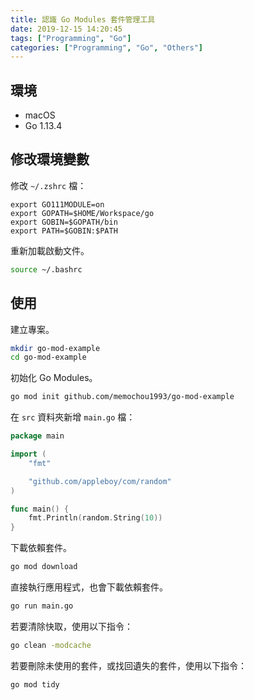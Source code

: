 ```yaml
---
title: 認識 Go Modules 套件管理工具
date: 2019-12-15 14:20:45
tags: ["Programming", "Go"]
categories: ["Programming", "Go", "Others"]
---
```


## 環境

- macOS
- Go 1.13.4

## 修改環境變數

修改 `~/.zshrc` 檔：

```env
export GO111MODULE=on
export GOPATH=$HOME/Workspace/go
export GOBIN=$GOPATH/bin
export PATH=$GOBIN:$PATH
```

重新加載啟動文件。

```bash
source ~/.bashrc
```

## 使用

建立專案。

```bash
mkdir go-mod-example
cd go-mod-example
```

初始化 Go Modules。

```bash
go mod init github.com/memochou1993/go-mod-example
```

在 `src` 資料夾新增 `main.go` 檔：

```go
package main

import (
	"fmt"

	"github.com/appleboy/com/random"
)

func main() {
	fmt.Println(random.String(10))
}
```

下載依賴套件。

```bash
go mod download
```

直接執行應用程式，也會下載依賴套件。

```bash
go run main.go
```

若要清除快取，使用以下指令：

```bash
go clean -modcache
```

若要刪除未使用的套件，或找回遺失的套件，使用以下指令：

```bash
go mod tidy
```
